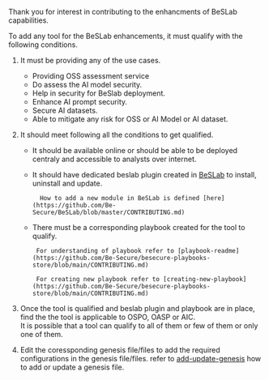 Thank you for interest in contributing to the enhancments of BeSLab capabilities.

To add any tool for the BeSLab enhancements, it must qualify with the following conditions.

1. It must be providing any of the use cases.
    - Providing OSS assessment service
    - Do assess the AI model security.
    - Help in security for BeSlab deployment.
    - Enhance AI prompt security.
    - Secure AI datasets.
    - Able to mitigate any risk for OSS or AI Model or AI dataset.

2. It should meet following all the conditions to get qualified.
    - It should be available online or should be able to be deployed centraly and accessible to analysts over internet.

    - It should have dedicated beslab plugin created in [BeSLab](https://github.com/Be-Secure/BeSLab.git) to install, uninstall and update.
      ```  
        How to add a new module in BeSLab is defined [here](https://github.com/Be-Secure/BeSLab/blob/master/CONTRIBUTING.md)
      ```
    - There must be a corresponding playbook created for the tool to qualify.
       ```
        For understanding of playbook refer to [playbook-readme] (https://github.com/Be-Secure/besecure-playbooks-store/blob/main/CONTRIBUTING.md)

        For creating new playbook refer to [creating-new-playbook] (https://github.com/Be-Secure/besecure-playbooks-store/blob/main/CONTRIBUTING.md)
      ```
3. Once the tool is qualified and beslab plugin and playbook are in place, find the the tool is applicable to OSPO, OASP or AIC. 
<br>It is possible that a tool can qualify to all of them or few of them or only one of them.

4. Edit the coressponding genesis file/files to add the required configurations in the genesis file/files. refer to [add-update-genesis](https://github.com/Be-Secure/BLIMAN/blob/main/genesis/ADD-UPDATE-GENESIS.md) how to add or update a genesis file.<br>

